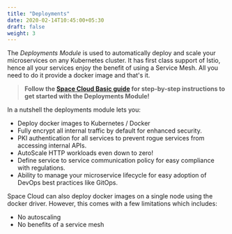 ```yaml
---
title: "Deployments"
date: 2020-02-14T10:45:00+05:30
draft: false
weight: 3
---
```


The _Deployments Module_ is used to automatically deploy and scale your microservices on any Kubernetes cluster. It has first class support of Istio, hence all your services enjoy the benefit of using a Service Mesh. All you need to do it provide a docker image and that's it.

> **Follow the [Space Cloud Basic guide](https://learn.spaceuptech.com/space-cloud/basics/deploy-a-service/) for step-by-step instructions to get started with the Deployments Module!**

In a nutshell the deployments module lets you:
- Deploy docker images to Kubernetes / Docker
- Fully encrypt all internal traffic by default for enhanced security.
- PKI authentication for all services to prevent rogue services from accessing internal APIs.
- AutoScale HTTP workloads even down to zero!
- Define service to service communication policy for easy compliance with regulations.
- Ability to manage your microservice lifecycle for easy adoption of DevOps best practices like GitOps.

Space Cloud can also deploy docker images on a single node using the docker driver. However, this comes with a few limitations which includes:
- No autoscaling
- No benefits of a service mesh
